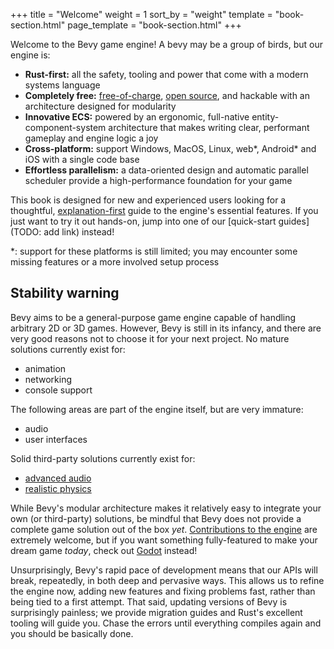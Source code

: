 +++
title = "Welcome"
weight = 1
sort_by = "weight"
template = "book-section.html"
page_template = "book-section.html"
+++

Welcome to the Bevy game engine! A bevy may be a group of birds, but our engine is:

- **Rust-first:** all the safety, tooling and power that come with a modern systems language
- **Completely free:** [free-of-charge](https://github.com/sponsors/cart), [open source](https://github.com/bevyengine/bevy/blob/main/LICENSE), and hackable with an architecture designed for modularity
- **Innovative ECS:** powered by an ergonomic, full-native entity-component-system architecture that makes writing clear, performant gameplay and engine logic a joy
- **Cross-platform:** support Windows, MacOS, Linux, web*, Android* and iOS with a single code base
- **Effortless parallelism:** a data-oriented design and automatic parallel scheduler provide a high-performance foundation for your game

This book is designed for new and experienced users looking for a thoughtful, [explanation-first](https://diataxis.fr/explanation/) guide to the engine's essential features.
If you just want to try it out hands-on, jump into one of our [quick-start guides](TODO: add link) instead!

*: support for these platforms is still limited; you may encounter some missing features or a more involved setup process

## Stability warning

Bevy aims to be a general-purpose game engine capable of handling arbitrary 2D or 3D games.
However, Bevy is still in its infancy, and there are very good reasons not to choose it for your next project.
No mature solutions currently exist for:

- animation
- networking
- console support

The following areas are part of the engine itself, but are very immature:

- audio
- user interfaces

Solid third-party solutions currently exist for:

- [advanced audio](https://crates.io/crates/bevy_kira_audio)
- [realistic physics](https://github.com/dimforge/bevy_rapier)

While Bevy's modular architecture makes it relatively easy to integrate your own (or third-party) solutions, be mindful that Bevy does not provide a complete game solution out of the box *yet*.
[Contributions to the engine](https://github.com/bevyengine/bevy/) are extremely welcome, but if you want something fully-featured to make your dream game *today*, check out [Godot](https://godotengine.org/) instead!

Unsurprisingly, Bevy's rapid pace of development means that our APIs will break, repeatedly, in both deep and pervasive ways.
This allows us to refine the engine now, adding new features and fixing problems fast, rather than being tied to a first attempt.
That said, updating versions of Bevy is surprisingly painless; we provide migration guides and Rust's excellent tooling will guide you.
Chase the errors until everything compiles again and you should be basically done.
